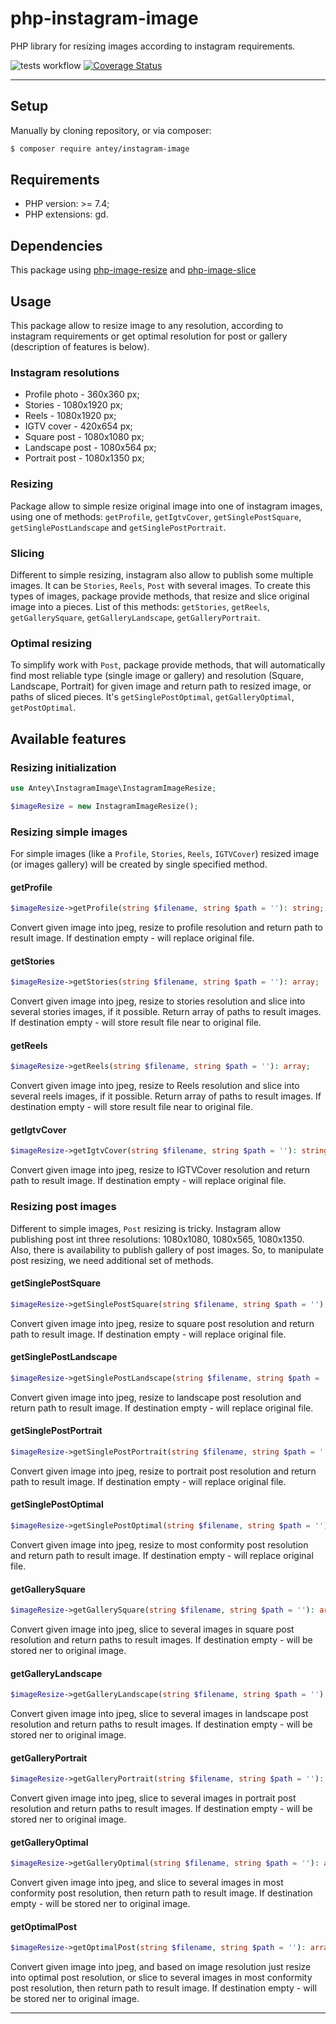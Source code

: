 # php-instagram-image

PHP library for resizing images according to instagram requirements.

![tests workflow](https://github.com/a-kryvenko/php-instagram-image/actions/workflows/tests.yml/badge.svg)
[![Coverage Status](https://coveralls.io/repos/github/a-kryvenko/php-instagram-image/badge.svg?branch=master)](https://coveralls.io/github/a-kryvenko/php-instagram-image?branch=master)

------

## Setup

Manually by cloning repository, or via composer:

```sh
$ composer require antey/instagram-image
```

## Requirements

- PHP version: >= 7.4;
- PHP extensions: gd.

## Dependencies

This package using [php-image-resize](https://github.com/gumlet/php-image-resize) and [php-image-slice](https://github.com/antey/php-image-slice)

## Usage

This package allow to resize image to any resolution, according
to instagram requirements or get optimal resolution for
post or gallery (description of features is below).

### Instagram resolutions

- Profile photo - 360x360 px;
- Stories - 1080x1920 px;
- Reels - 1080x1920 px;
- IGTV cover - 420x654 px;
- Square post - 1080x1080 px;
- Landscape post - 1080x564 px;
- Portrait post - 1080x1350 px;

### Resizing

Package allow to simple resize original image into one of instagram images,
using one of methods: `getProfile`, `getIgtvCover`, `getSinglePostSquare`,
`getSinglePostLandscape` and `getSinglePostPortrait`.

### Slicing

Different to simple resizing, instagram also allow to publish some multiple images.
It can be `Stories`, `Reels`, `Post` with several images. To create this types
of images, package provide methods, that resize and slice original image into a
pieces. List of this methods: `getStories`, `getReels`, `getGallerySquare`,
`getGalleryLandscape`, `getGalleryPortrait`.

### Optimal resizing

To simplify work with `Post`, package provide methods, that will automatically
find most reliable type (single image or gallery) and resolution (Square,
Landscape, Portrait) for given image and return path to resized image, or
paths of sliced pieces. It's `getSinglePostOptimal`, `getGalleryOptimal`,
`getPostOptimal`.

## Available features

### Resizing initialization

```php
use Antey\InstagramImage\InstagramImageResize;

$imageResize = new InstagramImageResize();
```

### Resizing simple images

For simple images (like a `Profile`, `Stories`, `Reels`, `IGTVCover`) resized
image (or images gallery) will be created by single specified method.

#### getProfile

```php
$imageResize->getProfile(string $filename, string $path = ''): string;
```

Convert given image into jpeg, resize to profile resolution 
and return path to result image. If destination empty - will replace
original file.

#### getStories

```php
$imageResize->getStories(string $filename, string $path = ''): array;
```

Convert given image into jpeg, resize to stories resolution
and slice into several stories images, if it possible.
Return array of paths to result images. If destination empty - will store
result file near to original file.

#### getReels

```php
$imageResize->getReels(string $filename, string $path = ''): array;
```

Convert given image into jpeg, resize to Reels resolution
and slice into several reels images, if it possible.
Return array of paths to result images. If destination empty - will store
result file near to original file.

#### getIgtvCover

```php
$imageResize->getIgtvCover(string $filename, string $path = ''): string;
```

Convert given image into jpeg, resize to IGTVCover resolution
and return path to result image. If destination empty - will replace
original file.

### Resizing post images

Different to simple images, `Post` resizing is tricky. Instagram allow
publishing post int three resolutions: 1080x1080, 1080x565, 1080x1350. Also,
there is availability to publish gallery of post images. So, to manipulate
post resizing, we need additional set of methods.

#### getSinglePostSquare

```php
$imageResize->getSinglePostSquare(string $filename, string $path = ''): string;
```

Convert given image into jpeg, resize to square post resolution
and return path to result image. If destination empty - will replace
original file.

#### getSinglePostLandscape

```php
$imageResize->getSinglePostLandscape(string $filename, string $path = ''): string;
```

Convert given image into jpeg, resize to landscape post resolution
and return path to result image. If destination empty - will replace
original file.

#### getSinglePostPortrait

```php
$imageResize->getSinglePostPortrait(string $filename, string $path = ''): string;
```

Convert given image into jpeg, resize to portrait post resolution
and return path to result image. If destination empty - will replace
original file.

#### getSinglePostOptimal

```php
$imageResize->getSinglePostOptimal(string $filename, string $path = ''): string;
```

Convert given image into jpeg, resize to most conformity post resolution
and return path to result image. If destination empty - will replace
original file.

#### getGallerySquare

```php
$imageResize->getGallerySquare(string $filename, string $path = ''): array;
```

Convert given image into jpeg, slice to several images in square post resolution
and return paths to result images. If destination empty - will be stored ner to
original image.

#### getGalleryLandscape

```php
$imageResize->getGalleryLandscape(string $filename, string $path = ''): array;
```

Convert given image into jpeg, slice to several images in landscape post resolution
and return paths to result images. If destination empty - will be stored ner to
original image.

#### getGalleryPortrait

```php
$imageResize->getGalleryPortrait(string $filename, string $path = ''): array;
```

Convert given image into jpeg, slice to several images in portrait post resolution
and return paths to result images. If destination empty - will be stored ner to
original image.

#### getGalleryOptimal

```php
$imageResize->getGalleryOptimal(string $filename, string $path = ''): array;
```

Convert given image into jpeg, and slice to several images in most conformity
post resolution, then return path to result image.
If destination empty - will be stored ner to original image.

#### getOptimalPost

```php
$imageResize->getOptimalPost(string $filename, string $path = ''): array;
```

Convert given image into jpeg, and based on image resolution
just resize into optimal post resolution, or slice to several images in most conformity
post resolution, then return path to result image.
If destination empty - will be stored ner to original image.

---

